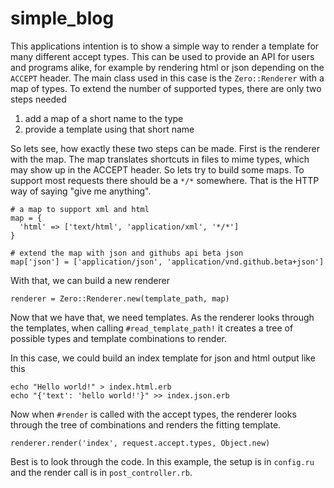 simple\_blog
===========

This applications intention is to show a simple way to render a template for
many different accept types. This can be used to provide an API for users and
programs alike, for example by rendering html or json depending on the `ACCEPT`
header.
The main class used in this case is the `Zero::Renderer` with a map of types. To
extend the number of supported types, there are only two steps needed

1. add a map of a short name to the type
2. provide a template using that short name

So lets see, how exactly these two steps can be made. First is the renderer with
the map. The map translates shortcuts in files to mime types, which may show up
in the ACCEPT header. So lets try to build some maps. To support most requests
there should be a `*/*` somewhere. That is the HTTP way of saying "give me
anything".

    # a map to support xml and html
    map = {
      'html' => ['text/html', 'application/xml', '*/*']
    }
    
    # extend the map with json and githubs api beta json
    map['json'] = ['application/json', 'application/vnd.github.beta+json']

With that, we can build a new renderer

    renderer = Zero::Renderer.new(template_path, map)

Now that we have that, we need templates. As the renderer looks through the
templates, when calling `#read_template_path!` it creates a tree of possible
types and template combinations to render.

In this case, we could build an index template for json and html output like
this

    echo "Hello world!" > index.html.erb
    echo "{'text': 'hello world!'}" >> index.json.erb

Now when `#render` is called with the accept types, the renderer looks through
the tree of combinations and renders the fitting template.

    renderer.render('index', request.accept.types, Object.new)

Best is to look through the code. In this example, the setup is in `config.ru`
and the render call is in `post_controller.rb`.
